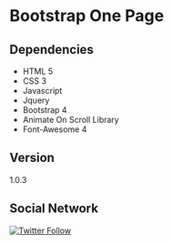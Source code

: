# Bootstrap One Page

## Dependencies
- HTML 5
- CSS 3
- Javascript
- Jquery
- Bootstrap 4
- Animate On Scroll Library
- Font-Awesome 4

## Version
1.0.3

## Social Network
[![Twitter Follow](https://img.shields.io/twitter/follow/tiaguins.svg?style=social)](https://twitter.com/tiaguins) 